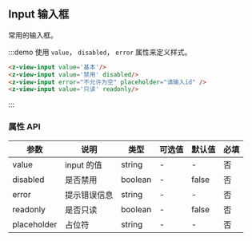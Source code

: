 ## Input 输入框

常用的输入框。

:::demo 使用 `value`， `disabled`， `error` 属性来定义样式。

```html
<z-view-input value='基本'/>
<z-view-input value='禁用' disabled/>
<z-view-input error="不允许为空" placeholder="请输入id" />
<z-view-input value='只读' readonly/>
```
:::

### 属性 API
| 参数      | 说明    | 类型      | 可选值       | 默认值   | 必填 |
|---------- |-------- |---------- |-------------  |-------- | ------- |
| value     | input 的值   | string    |   -  |     -    | 否 |
| disabled     | 是否禁用   | boolean    |   -  |     false    | 否 |
| error     | 提示错误信息   | string    |   -  |     -    | 否 |
| readonly     | 是否只读  | boolean   |   -  |     false    | 否 |
| placeholder | 占位符 | string | - | - | 否 |



